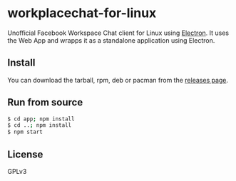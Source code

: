 # workplacechat-for-linux

Unofficial Facebook Workspace Chat client for Linux using [Electron](http://electron.atom.io/).
It uses the Web App and wrapps it as a standalone application using Electron.

## Install

You can download the tarball, rpm, deb or pacman from the [releases page](https://github.com/goggot/workplacechat-for-linux/releases).

## Run from source

```bash
$ cd app; npm install
$ cd ..; npm install
$ npm start
```

## License

GPLv3
